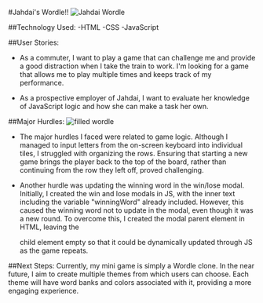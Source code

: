 #Jahdai's Wordle!!
![Jahdai Wordle](https://github.com/JahdaiK/mini_game/blob/main/Screenshot%202024-01-02%20at%205.42.30%E2%80%AFAM.png)

##Technology Used:
-HTML
-CSS
-JavaScript


##User Stories:
- As a commuter, I want to play a game that can challenge me and provide a good distraction when I take the train to work. I'm looking for a game that allows me to play multiple times and keeps track of my performance.

- As a prospective employer of Jahdai, I want to evaluate her knowledge of JavaScript logic and how she can make a task her own.

##Major Hurdles:
![filled wordle](https://github.com/JahdaiK/mini_game/blob/main/Screenshot%202024-01-02%20at%205.56.24%E2%80%AFAM.png)
- The major hurdles I faced were related to game logic. Although I managed to input letters from the on-screen keyboard into individual tiles, I struggled with organizing the rows. Ensuring that starting a new game brings the player back to the top of the board, rather than continuing from the row they left off, proved challenging.

- Another hurdle was updating the winning word in the win/lose modal. Initially, I created the win and lose modals in JS, with the inner text including the variable "winningWord" already included. However, this caused the winning word not to update in the modal, even though it was a new round. To overcome this, I created the modal parent element in HTML, leaving the <p> child element empty so that it could be dynamically updated through JS as the game repeats.

##Next Steps:
Currently, my mini game is simply a Wordle clone. In the near future, I aim to create multiple themes from which users can choose. Each theme will have word banks and colors associated with it, providing a more engaging experience.
